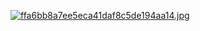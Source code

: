 [![ffa6bb8a7ee5eca41daf8c5de194aa14.jpg](https://i.postimg.cc/DzFJLMVD/ffa6bb8a7ee5eca41daf8c5de194aa14.jpg)](https://postimg.cc/9D8Qj1Qt)

